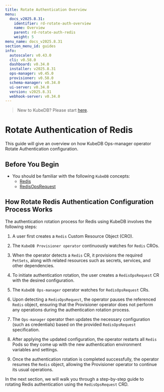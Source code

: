```yaml
---
title: Rotate Authentication Overview
menu:
  docs_v2025.8.31:
    identifier: rd-rotate-auth-overview
    name: Overview
    parent: rd-rotate-auth-redis
    weight: 5
menu_name: docs_v2025.8.31
section_menu_id: guides
info:
  autoscaler: v0.43.0
  cli: v0.58.0
  dashboard: v0.34.0
  installer: v2025.8.31
  ops-manager: v0.45.0
  provisioner: v0.58.0
  schema-manager: v0.34.0
  ui-server: v0.34.0
  version: v2025.8.31
  webhook-server: v0.34.0
---
```


> New to KubeDB? Please start [here](/docs/v2025.8.31/README).

# Rotate Authentication of Redis

This guide will give an overview on how KubeDB Ops-manager operator Rotate Authentication configuration.

## Before You Begin

- You should be familiar with the following `KubeDB` concepts:
    - [Redis](/docs/v2025.8.31/guides/redis/concepts/redis)
    - [RedisOpsRequest](/docs/v2025.8.31/guides/redis/concepts/redisopsrequest)

## How Rotate Redis Authentication Configuration Process Works

[//]: # (The following diagram shows how KubeDB Ops-manager operator Rotate Authentication of a `Redis`. Open the image in a new tab to see the enlarged version.)

[//]: # ()
[//]: # (<figure align="center">)

[//]: # (  <img alt="Rotate Authentication process of Redis" src="/docs/v2025.8.31/images/day-2-operation/Redis/kf-rotate-auth.svg">)

[//]: # (<figcaption align="center">Fig: Rotate Auth process of Redis</figcaption>)

[//]: # (</figure>)

The authentication rotation process for Redis using KubeDB involves the following steps:

1. A user first creates a `Redis` Custom Resource Object (CRO).

2. The `KubeDB Provisioner operator` continuously watches for `Redis` CROs.

3. When the operator detects a `Redis` CR, it provisions the required `PetSets`, along with related resources such as secrets, services, and other dependencies.

4. To initiate authentication rotation, the user creates a `RedisOpsRequest` CR with the desired configuration.

5. The `KubeDB Ops-manager` operator watches for `RedisOpsRequest` CRs.

6. Upon detecting a `RedisOpsRequest`, the operator pauses the referenced `Redis` object, ensuring that the Provisioner
   operator does not perform any operations during the authentication rotation process.

7. The `Ops-manager` operator then updates the necessary configuration (such as credentials) based on the provided `RedisOpsRequest` specification.

8. After applying the updated configuration, the operator restarts all `Redis` Pods so they come up with the new authentication environment variables and settings.

9. Once the authentication rotation is completed successfully, the operator resumes the `Redis` object, allowing the Provisioner operator to continue its usual operations.

In the next section, we will walk you through a step-by-step guide to rotating Redis authentication using the `RedisOpsRequest` CRD.
